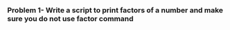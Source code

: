 ### Problem 1- Write a script to print factors of a number and make sure you do not use factor command
```

```
